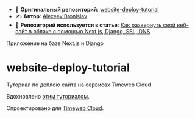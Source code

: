 - 🔗 **Оригинальный репозиторий**: [website-deploy-tutorial](https://github.com/alexeev-prog/website-deploy-tutorial) 
- ✍️ **Автор**: [Alexeev Bronislav](https://github.com/alexeev-prog)
- 📖 **Репозиторий используется в статье**: [Как развернуть свой веб-сайт в облаке с помощью Next.js, Django, SSL, DNS](https://timeweb.cloud/tutorials/cloud/kak-razvernut-svoj-veb-sajt-v-oblake)

Приложение на базе Next.js и Django


# website-deploy-tutorial
Туториал по деплою сайта на сервисах Timeweb Cloud

Вдохновлено [этим туториалом](https://github.com/omkarcloud/kubernetes-website-deployment-tutorial-starter).

Спроектировано для [Timeweb Cloud](https://timeweb.cloud/my/servers).
